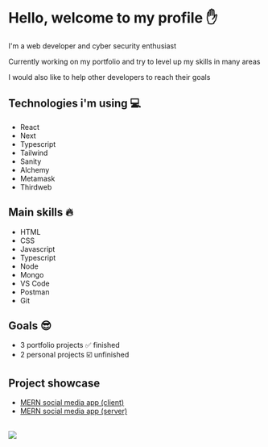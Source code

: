 # Hello, welcome to my profile ✋

I'm a web developer and cyber security enthusiast

Currently working on my portfolio and try to level up my skills in many areas

I would also like to help other developers to reach their goals

## Technologies i'm using 💻
* React
* Next
* Typescript
* Tailwind
* Sanity
* Alchemy
* Metamask
* Thirdweb

## Main skills 🔥
* HTML
* CSS
* Javascript
* Typescript
* Node
* Mongo
* VS Code
* Postman
* Git

## Goals 😎
- 3 portfolio projects ✅ finished
- 2 personal projects ☑️ unfinished

## Project showcase
- [MERN social media app (client)](https://github.com/pakavi/mern-social-media-app)
- [MERN social media app (server)](https://github.com/pakavi/mern-social-media-app-server)

<br />
<img src = "https://github-readme-stats.vercel.app/api/top-langs/?username=pakavi&layout=dev">
